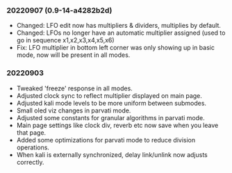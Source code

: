 ### 20220907 (0.9-14-a4282b2d)
* Changed: LFO edit now has multipliers & dividers, multiplies by default.
* Changed: LFOs no longer have an automatic multiplier assigned (used to go in
  sequence x1,x2,x3,x4,x5,x6)
* Fix: LFO multiplier in bottom left corner was only showing up in basic mode,
  now will be present in all modes.

### 20220903
* Tweaked 'freeze' response in all modes.
* Adjusted clock sync to reflect multiplier displayed on main page.
* Adjusted kali mode levels to be more uniform between submodes.
* Small oled viz changes in parvati mode.
* Adjusted some constants for granular algorithms in parvati mode.
* Main page settings like clock div, reverb etc now save when you leave that
  page.
* Added some optimizations for parvati mode to reduce division operations.
* When kali is externally synchronized, delay link/unlink now adjusts 
  correctly.
